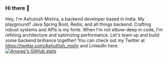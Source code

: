 ### Hi there 👋
Hey, I'm Ashutosh Mishra, a backend developer based in India. My playground? Java Spring Boot, Redis, and all things backend. Crafting robust systems and APIs is my forte. When I'm not elbow-deep in code, I'm refining architecture and optimizing performance. Let's team up and build some backend brilliance together! You can check out my Twitter at https://twitter.com/Ashut0sh_mishr and LinkedIn here.
[![Anurag's GitHub stats](https://github-readme-stats.vercel.app/api?username=ashutosh_mishra)](https://github.com/anuraghazra/github-readme-stats)

